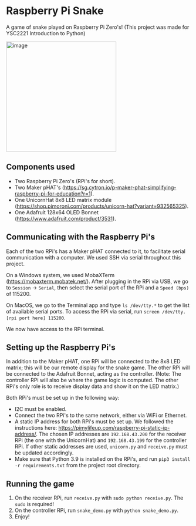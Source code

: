 # Raspberry Pi Snake

A game of snake played on Raspberry Pi Zero's!
(This project was made for YSC2221 Introduction to Python)

<img width="300" alt="image" src="https://user-images.githubusercontent.com/70936859/162477682-a27cdc2b-f1f8-4c79-89dc-e5619e063397.png">

## Components used

- Two Raspberry Pi Zero's (RPi's for short).
- Two Maker pHAT's (https://sg.cytron.io/p-maker-phat-simplifying-raspberry-pi-for-education?r=1).
- One UnicornHat 8x8 LED matrix module (https://shop.pimoroni.com/products/unicorn-hat?variant=932565325).
- One Adafruit 128x64 OLED Bonnet (https://www.adafruit.com/product/3531).

## Communicating with the Raspberry Pi's

Each of the two RPi's has a Maker pHAT connected to it, to facilitate serial communication with a computer. We used SSH via serial throughout this project.

On a Windows system, we used MobaXTerm (https://mobaxterm.mobatek.net/). After plugging in the RPi via USB, we go to `Session` -> `Serial`, then select the serial port of the RPi and a `Speed (bps)` of 115200.

On MacOS, we go to the Terminal app and type `ls /dev/tty.*` to get the list of available serial ports. To access the RPi via serial, run `screen /dev/tty.[rpi port here] 115200`.

We now have access to the RPi terminal.

## Setting up the Raspberry Pi's

In addition to the Maker pHAT, one RPi will be connected to the 8x8 LED matrix; this will be our remote display for the snake game. The other RPi will be connected to the Adafruit Bonnet, acting as the controller. (Note: The controller RPi will also be where the game logic is computed. The other RPi's only role is to receive display data and show it on the LED matrix.)

Both RPi's must be set up in the following way:

- I2C must be enabled.
- Connect the two RPi's to the same network, either via WiFi or Ethernet.
- A static IP address for both RPi's must be set up. We followed the instructions here: https://pimylifeup.com/raspberry-pi-static-ip-address/. The chosen IP addresses are `192.168.43.200` for the receiver RPi (the one with the UnicornHat) and `192.168.43.199` for the controller RPi. If other static addresses are used, `unicorn.py` and `receive.py` must be updated accordingly.
- Make sure that Python 3.9 is installed on the RPi's, and run `pip3 install -r requirements.txt` from the project root directory.

## Running the game

1. On the receiver RPi, run `receive.py` with `sudo python receive.py`. The `sudo` is required!
2. On the controller RPi, run `snake_demo.py` with `python snake_demo.py`.
3. Enjoy!
